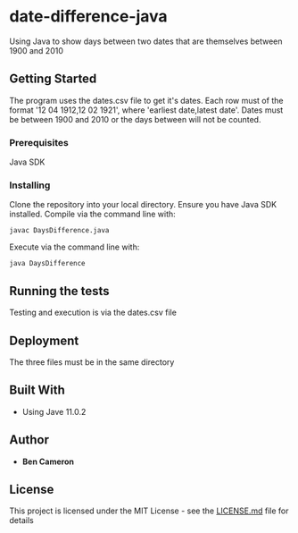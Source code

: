 # date-difference-java
Using Java to show days between two dates that are themselves between 1900 and 2010

## Getting Started
The program uses the dates.csv file to get it's dates. Each row must of the format '12 04 1912,12 02 1921', where 'earliest date,latest date'. Dates must be between 1900 and 2010 or the days between will not be counted.

### Prerequisites

Java SDK

### Installing

Clone the repository into your local directory.
Ensure you have Java SDK installed.
Compile via the command line with:
```
javac DaysDifference.java 
```
Execute via the command line with:
```
java DaysDifference
```

## Running the tests

Testing and execution is via the dates.csv file

## Deployment

The three files must be in the same directory

## Built With

* Using Jave 11.0.2

## Author

* **Ben Cameron** 

## License

This project is licensed under the MIT License - see the [LICENSE.md](LICENSE.md) file for details

